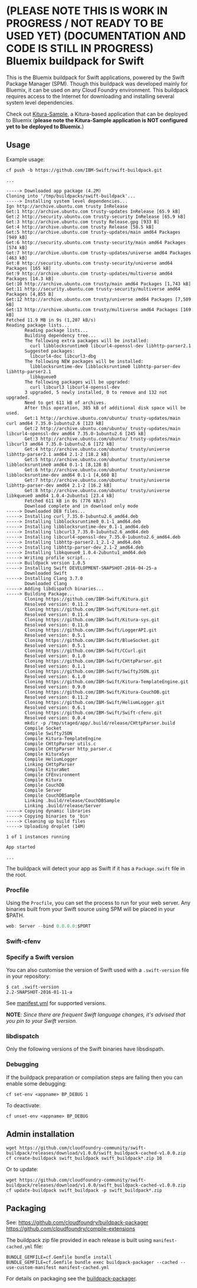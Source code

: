 (**PLEASE NOTE THIS IS WORK IN PROGRESS / NOT READY TO BE USED YET**)
(**DOCUMENTATION AND CODE IS STILL IN PROGRESS**)
Bluemix buildpack for Swift
=======================================

This is the Bluemix buildpack for Swift applications, powered by the Swift Package Manager (SPM). Though this buildpack was developed mainly for Bluemix, it can be used on any Cloud Foundry environment. This buildpack requires access to the Internet for downloading and installing several system level dependencies.

Check out [Kitura-Sample](https://github.com/IBM-Swift/Kitura-Sample), a Kitura-based application that can be deployed to Bluemix (**please note the Kitura-Sample application is NOT configured yet to be deployed to Bluemix.**)

Usage
-----

Example usage:

```
cf push -b https://github.com/IBM-Swift/swift-buildpack.git

...

-----> Downloaded app package (4.2M)
Cloning into '/tmp/buildpacks/swift-buildpack'...
-----> Installing system level dependencies...
Ign http://archive.ubuntu.com trusty InRelease
Get:1 http://archive.ubuntu.com trusty-updates InRelease [65.9 kB]
Get:2 http://security.ubuntu.com trusty-security InRelease [65.9 kB]
Get:3 http://archive.ubuntu.com trusty Release.gpg [933 B]
Get:4 http://archive.ubuntu.com trusty Release [58.5 kB]
Get:5 http://archive.ubuntu.com trusty-updates/main amd64 Packages [949 kB]
Get:6 http://security.ubuntu.com trusty-security/main amd64 Packages [574 kB]
Get:7 http://archive.ubuntu.com trusty-updates/universe amd64 Packages [463 kB]
Get:8 http://security.ubuntu.com trusty-security/universe amd64 Packages [165 kB]
Get:9 http://archive.ubuntu.com trusty-updates/multiverse amd64 Packages [14.3 kB]
Get:10 http://archive.ubuntu.com trusty/main amd64 Packages [1,743 kB]
Get:11 http://security.ubuntu.com trusty-security/multiverse amd64 Packages [4,855 B]
Get:12 http://archive.ubuntu.com trusty/universe amd64 Packages [7,589 kB]
Get:13 http://archive.ubuntu.com trusty/multiverse amd64 Packages [169 kB]
Fetched 11.9 MB in 9s (1,207 kB/s)
Reading package lists...
       Reading package lists...
       Building dependency tree...
       The following extra packages will be installed:
         curl libblocksruntime0 libcurl4-openssl-dev libhttp-parser2.1
       Suggested packages:
         libcurl4-doc libcurl3-dbg
       The following NEW packages will be installed:
         libblocksruntime-dev libblocksruntime0 libhttp-parser-dev libhttp-parser2.1
         libkqueue0
       The following packages will be upgraded:
         curl libcurl3 libcurl4-openssl-dev
       3 upgraded, 5 newly installed, 0 to remove and 132 not upgraded.
       Need to get 611 kB of archives.
       After this operation, 385 kB of additional disk space will be used.
       Get:1 http://archive.ubuntu.com/ubuntu/ trusty-updates/main curl amd64 7.35.0-1ubuntu2.6 [123 kB]
       Get:2 http://archive.ubuntu.com/ubuntu/ trusty-updates/main libcurl4-openssl-dev amd64 7.35.0-1ubuntu2.6 [245 kB]
       Get:3 http://archive.ubuntu.com/ubuntu/ trusty-updates/main libcurl3 amd64 7.35.0-1ubuntu2.6 [172 kB]
       Get:4 http://archive.ubuntu.com/ubuntu/ trusty/universe libhttp-parser2.1 amd64 2.1-2 [18.2 kB]
       Get:5 http://archive.ubuntu.com/ubuntu/ trusty/universe libblocksruntime0 amd64 0.1-1 [8,128 B]
       Get:6 http://archive.ubuntu.com/ubuntu/ trusty/universe libblocksruntime-dev amd64 0.1-1 [4,660 B]
       Get:7 http://archive.ubuntu.com/ubuntu/ trusty/universe libhttp-parser-dev amd64 2.1-2 [16.2 kB]
       Get:8 http://archive.ubuntu.com/ubuntu/ trusty/universe libkqueue0 amd64 1.0.4-2ubuntu1 [23.4 kB]
       Fetched 611 kB in 0s (776 kB/s)
       Download complete and in download only mode
-----> Downloaded DEB files...
-----> Installing curl_7.35.0-1ubuntu2.6_amd64.deb
-----> Installing libblocksruntime0_0.1-1_amd64.deb
-----> Installing libblocksruntime-dev_0.1-1_amd64.deb
-----> Installing libcurl3_7.35.0-1ubuntu2.6_amd64.deb
-----> Installing libcurl4-openssl-dev_7.35.0-1ubuntu2.6_amd64.deb
-----> Installing libhttp-parser2.1_2.1-2_amd64.deb
-----> Installing libhttp-parser-dev_2.1-2_amd64.deb
-----> Installing libkqueue0_1.0.4-2ubuntu1_amd64.deb
-----> Writing profile script...
-----> Buildpack version 1.0.5
-----> Installing Swift DEVELOPMENT-SNAPSHOT-2016-04-25-a
       Downloaded Swift
-----> Installing Clang 3.7.0
       Downloaded Clang
-----> Adding libdispatch binaries...
-----> Building Package...
       Cloning https://github.com/IBM-Swift/Kitura.git
       Resolved version: 0.11.2
       Cloning https://github.com/IBM-Swift/Kitura-net.git
       Resolved version: 0.11.4
       Cloning https://github.com/IBM-Swift/Kitura-sys.git
       Resolved version: 0.11.0
       Cloning https://github.com/IBM-Swift/LoggerAPI.git
       Resolved version: 0.5.1
       Cloning https://github.com/IBM-Swift/BlueSocket.git
       Resolved version: 0.5.1
       Cloning https://github.com/IBM-Swift/CCurl.git
       Resolved version: 0.1.0
       Cloning https://github.com/IBM-Swift/CHttpParser.git
       Resolved version: 0.1.1
       Cloning https://github.com/IBM-Swift/SwiftyJSON.git
       Resolved version: 6.1.0
       Cloning https://github.com/IBM-Swift/Kitura-TemplateEngine.git
       Resolved version: 0.9.0
       Cloning https://github.com/IBM-Swift/Kitura-CouchDB.git
       Resolved version: 0.11.2
       Cloning https://github.com/IBM-Swift/HeliumLogger.git
       Resolved version: 0.6.1
       Cloning https://github.com/IBM-Swift/Swift-cfenv.git
       Resolved version: 0.0.4
       mkdir -p /tmp/staged/app/.build/release/CHttpParser.build
       Compile Socket
       Compile SwiftyJSON
       Compile Kitura-TemplateEngine
       Compile CHttpParser utils.c
       Compile CHttpParser http_parser.c
       Compile KituraSys
       Compile HeliumLogger
       Linking CHttpParser
       Compile KituraNet
       Compile CFEnvironment
       Compile Kitura
       Compile CouchDB
       Compile Server
       Compile CouchDBSample
       Linking .build/release/CouchDBSample
       Linking .build/release/Server
-----> Copying dynamic libraries
-----> Copying binaries to 'bin'
-----> Cleaning up build files
-----> Uploading droplet (14M)

1 of 1 instances running

App started

...

```

The buildpack will detect your app as Swift if it has a `Package.swift` file in the root.

### Procfile

Using the `Procfile`, you can set the process to run for your web server. Any binaries built from your Swift source using SPM will be placed in your $PATH.

```swift
web: Server --bind 0.0.0.0:$PORT
```

### Swift-cfenv


### Specify a Swift version

You can also customise the version of Swift used with a `.swift-version` file in your repository:

```shell
$ cat .swift-version
2.2-SNAPSHOT-2016-01-11-a
```

See [manifest.yml](https://github.com/IBM-Swift/swift-buildpack/blob/bluemix-buildpack/manifest.yml) for supported versions.

**NOTE**: *Since there are frequent Swift language changes, it's advised that you pin to your Swift version.*

### libdispatch
Only the following versions of the Swift binaries have libsdispath.

### Debugging

If the buildpack preparation or compilation steps are failing then you can enable some debugging:

```
cf set-env <appname> BP_DEBUG 1
```

To deactivate:

```
cf unset-env <appname> BP_DEBUG
```

Admin installation
------------------

```
wget https://github.com/cloudfoundry-community/swift-buildpack/releases/download/v1.0.0/swift_buildpack-cached-v1.0.0.zip
cf create-buildpack swift_buildpack swift_buildpack*.zip 10
```

Or to update:

```
wget https://github.com/cloudfoundry-community/swift-buildpack/releases/download/v1.0.0/swift_buildpack-cached-v1.0.0.zip
cf update-buildpack swift_buildpack -p swift_buildpack*.zip
```

Packaging
---------
See: https://github.com/cloudfoundry/buildpack-packager
https://github.com/cloudfoundry/compile-extensions

The buildpack zip file provided in each release is built using `manifest-cached.yml` file:

```
BUNDLE_GEMFILE=cf.Gemfile bundle install
BUNDLE_GEMFILE=cf.Gemfile bundle exec buildpack-packager --cached --use-custom-manifest manifest-cached.yml
```
For details on packaging see the [buildpack-packager](https://github.com/cloudfoundry/buildpack-packager).
